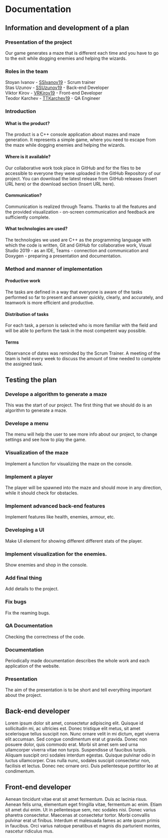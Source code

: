 # Documentation 
## Information and development of a plan
### Presentation of the project
Our game generates a maze that is different each time and you have to go to the exit while dogging enemies and helping the wizards.

### Roles in the team
Stoyan Ivanov - [SSIvanov19](https://github.com/SSIvanov19) - Scrum trainer  
Stas Uzunov - [SSUzunov19](https://github.com/SSUzunov19) - Back-end Developer  
Viktor Kirov - [VRKirov19](https://github.com/vrkirov19) - Front-end Developer  
Teodor Karchev - [ТТКarchev19](https://github.com/TTKarchev19) - QA Engineer

### Introduction
#### What is the product?
The product is a C++ console application about mazes and maze generation. It represents a simple game, where you need to escape from the maze while dogging enemies and helping the wizards.
#### Where is it available?
Our collaborative work took place in GitHub and for the files to be accessible to everyone they were uploaded in the GitHub Repository of our project. You can download the latest release from GitHub releases (Insert URL here) or the download section (Insert URL here).
#### Communication?
Communication is realized through Teams. Thanks to all the features and the provided visualization - on-screen communication and feedback are sufficiently complete.
#### What technologies are used?
The technologies we used are C++ as the programming language with which the code is written, Git and GitHub for collaborative work, Visual Studio 2019 - as an IDE, Teams - connection and communication and Doxygen - preparing a presentation and documentation.

### Method and manner of implementation
#### Productive work
The tasks are defined in a way that everyone is aware of the tasks performed so far to present and answer quickly, clearly, and accurately, and teamwork is more efficient and productive.
#### Distribution of tasks
For each task, a person is selected who is more familiar with the field and will be able to perform the task in the most competent way possible.
#### Terms
Observance of dates was reminded by the Scrum Trainer. A meeting of the team is held every week to discuss the amount of time needed to complete the assigned task.

## Testing the plan
### Develope a algorithm to generate a maze
This was the start of our project. The first thing that we should do is an algorithm to generate a maze.
### Develope a menu
The menu will help the user to see more info about our project, to change settings and see how to play the game.
### Visualization of the maze
Implement a function for visualizing the maze on the console.
### Implement a player
The player will be spawned into the maze and should move in any direction, while it should check for obstacles.
### Implement advanced back-end features
Implement features like health, enemies, armour, etc.
### Developing a UI
Make UI element for showing different different stats of the player.
### Implement visualization for the enemies.
Show enemies and shop in the console.
### Add final thing
Add details to the project.
### Fix bugs
Fix the reaming bugs. 
### QA Documentation
Checking the correctness of the code.
### Documentation
Periodically made documentation describes the whole work and each application of the website.
### Presentation
The aim of the presentation is to be short and tell everything important about the project.

## Back-end developer
Lorem ipsum dolor sit amet, consectetur adipiscing elit. Quisque id sollicitudin mi, ac ultricies est. Donec tristique elit metus, sit amet scelerisque tellus suscipit non. Nunc ornare velit in mi dictum, eget viverra elit accumsan. Sed congue condimentum erat ut gravida. Donec non posuere dolor, quis commodo erat. Morbi sit amet sem sed urna ullamcorper viverra vitae non turpis. Suspendisse ut faucibus turpis. Aliquam suscipit orci sodales interdum egestas. Quisque pulvinar odio in luctus ullamcorper. Cras nulla nunc, sodales suscipit consectetur non, facilisis et lectus. Donec nec ornare orci. Duis pellentesque porttitor leo at condimentum.

## Front-end developer
Aenean tincidunt vitae erat sit amet fermentum. Duis ac lacinia risus. Aenean felis urna, elementum eget fringilla vitae, fermentum ac enim. Etiam sit amet dui enim. Ut in pellentesque sem, nec sodales nisi. Donec varius pharetra consectetur. Maecenas at consectetur tortor. Morbi convallis pulvinar erat ut finibus. Interdum et malesuada fames ac ante ipsum primis in faucibus. Orci varius natoque penatibus et magnis dis parturient montes, nascetur ridiculus mus.